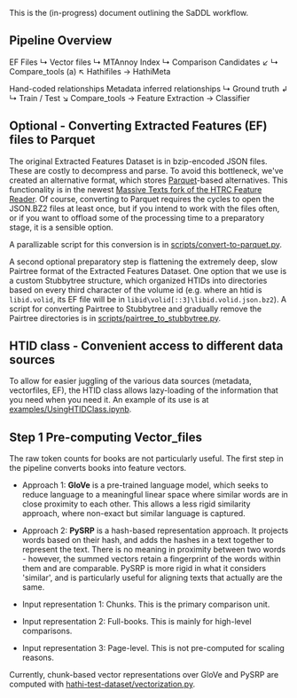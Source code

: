 This is the (in-progress) document outlining the SaDDL workflow.


## Pipeline Overview

EF Files
    ↳ Vector files
       ↳ MTAnnoy Index
           ↳ Comparison Candidates
                ↙
       ↳ Compare_tools (a)
                ↖
Hathifiles → HathiMeta 

Hand-coded relationships    Metadata inferred relationships
                ↳ Ground truth ↲
                       ↳ Train / Test
                                   ↘
Compare_tools → Feature Extraction → Classifier

## Optional - Converting Extracted Features (EF) files to Parquet

The original Extracted Features Dataset is in bzip-encoded JSON files. These are costly to decompress and parse. To avoid this bottleneck, we've created an alternative format, which stores [Parquet](https://parquet.apache.org/)-based alternatives. This functionality is in the newest [Massive Texts fork of the HTRC Feature Reader](https://github.com/massivetexts/htrc-feature-reader/). Of course, converting to Parquet requires the cycles to open the JSON.BZ2 files at least once, but if you intend to work with the files often, or if you want to offload some of the processing time to a preparatory stage, it is a sensible option.

A parallizable script for this conversion is in [scripts/convert-to-parquet.py](scripts/convert-to-parquet.py).

A second optional preparatory step is flattening the extremely deep, slow Pairtree format of the Extracted Features Dataset. One option that we use is a custom Stubbytree structure, which organized HTIDs into directories based on every third character of the volume id (e.g. where an htid is `libid.volid`, its EF file will be in `libid\volid[::3]\libid.volid.json.bz2`). A script for converting Pairtree to Stubbytree and gradually remove the Pairtree directories is in [scripts/pairtree_to_stubbytree.py](scripts/pairtree_to_stubbytree.py).

## HTID class - Convenient access to different data sources

To allow for easier juggling of the various data sources (metadata, vectorfiles, EF), the HTID class allows lazy-loading of the information that you need when you need it. An example of its use is at [examples/UsingHTIDClass.ipynb](examples/UsingHTIDClass.ipynb).

## Step 1 Pre-computing Vector_files

The raw token counts for books are not particularly useful. The first step in the pipeline converts books into feature vectors.

- Approach 1: **GloVe** is a pre-trained language model, which seeks to reduce language to a meaningful linear space where similar words are in close proximity to each other. This allows a less rigid similarity approach, where non-exact but similar language is captured.
- Approach 2: **PySRP** is a hash-based representation approach. It projects words based on their hash, and adds the hashes in a text together to represent the text. There is no meaning in proximity between two words - however, the summed vectors retain a fingerprint of the words within them and are comparable. PySRP is more rigid in what it considers 'similar', and is particularly useful for aligning texts that actually are the same.

- Input representation 1: Chunks. This is the primary comparison unit.
- Input representation 2: Full-books. This is mainly for high-level comparisons.
- Input representation 3: Page-level. This is not pre-computed for scaling reasons.

Currently, chunk-based vector representations over GloVe and PySRP are computed with [hathi-test-dataset/vectorization.py](https://github.com/massivetexts/hathi-test-dataset/blob/master/vectorization.py).